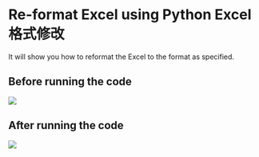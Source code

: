 # Re-format Excel using Python Excel格式修改
It will show you how to reformat the Excel to the format as specified.

## Before running the code
<img src="https://github.com/Yuwen-Fang/Excel_reformatting/blob/main/raw_data.jpg?raw=true"/>

## After running the code
<img src="https://github.com/Yuwen-Fang/Excel_reformatting/blob/main/new_format.jpg?raw=true"/>
